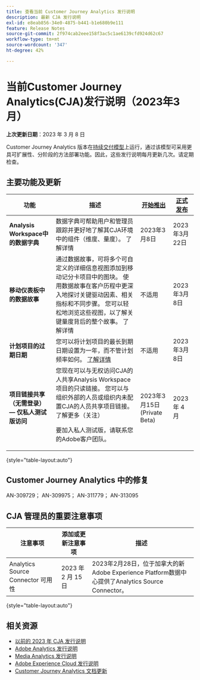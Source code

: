 ```yaml
---
title: 查看当前 Customer Journey Analytics 发行说明
description: 最新 CJA 发行说明
exl-id: e8eab856-34e0-4875-b441-b1e680b9e111
feature: Release Notes
source-git-commit: 2f974cab2eee158f3ac5c1ae6139cfd924d62c67
workflow-type: tm+mt
source-wordcount: '347'
ht-degree: 42%

---
```


# 当前Customer Journey Analytics(CJA)发行说明（2023年3月）

**上次更新日期**：2023 年 3 月 8 日

Customer Journey Analytics 版本在[持续交付模型](releases.md)上运行，通过该模型可采用更具可扩展性、分阶段的方法部署功能。因此，这些发行说明每月更新几次。请定期检查。

## 主要功能及更新

| 功能 | 描述 | [开始推出](/help/release-notes/releases.md) | [正式发布](/help/release-notes/releases.md) |
| ----------- | ---------- | ----- | --- |
| **Analysis Workspace中的数据字典** | 数据字典可帮助用户和管理员跟踪并更好地了解其CJA环境中的组件（维度、量度）。 了解详情 | 2023年3月8日 | 2023年3月22日 |
| **移动仪表板中的数据故事** | 通过数据故事，可将多个可自定义的详细信息视图添加到移动记分卡项目中的图块。 使用数据故事在客户历程中更深入地探讨关键驱动因素、相关指标和不同步骤。 您可以轻松地浏览这些视图，以了解关键量度背后的整个故事。 了解详情 | 不适用 | 2023年3月8日 |
| **计划项目的过期日期** | 您可以将计划项目的最长到期日期设置为一年，而不管计划频率如何。 [了解详情](/help/analysis-workspace/curate-share/t-schedule-report.md) | 不适用 | 2023年3月8日 |
| **项目链接共享（无需登录） — 仅私人测试版访问** | 您现在可以与无权访问CJA的人共享Analysis Workspace项目的只读链接。 您可以与组织外部的人员或组织内未配置CJA的人员共享项目链接。 了解更多（关注）<p>要加入私人测试版，请联系您的Adobe客户团队。 | 2023年3月15日(Private Beta) | 2023 年 4 月 |

{style="table-layout:auto"}

## Customer Journey Analytics 中的修复

AN-309729； AN-309975； AN-311779； AN-313095

## CJA 管理员的重要注意事项

| 注意事项 | 添加或更新注意事项 | 描述 |
| --- | --- | --- |
| Analytics Source Connector 可用性 | 2023 年 2 月 15 日 | 2023年2月28日，位于加拿大的新Adobe Experience Platform数据中心提供了Analytics Source Connector。 |

{style="table-layout:auto"}

## 相关资源

* [以前的 2023 年 CJA 发行说明](/help/release-notes/2023.md)
* [Adobe Analytics 发行说明](https://experienceleague.adobe.com/docs/analytics/release-notes/latest.html?lang=zh-Hans)
* [Media Analytics 发行说明](https://experienceleague.adobe.com/docs/media-analytics/using/additional-resources/release-notes.html?lang=zh-Hans)
* [Adobe Experience Cloud 发行说明](https://experienceleague.adobe.com/docs/release-notes/experience-cloud/current.html?lang=zh-Hans)
* [Customer Journey Analytics 文档更新](/help/release-notes/doc-changes.md)
